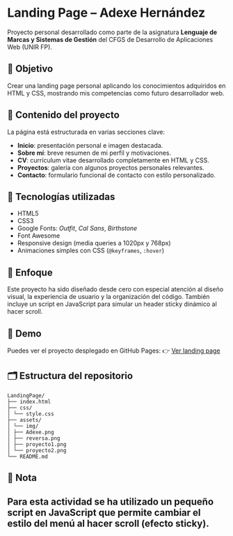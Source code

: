 # Landing Page – Adexe Hernández

Proyecto personal desarrollado como parte de la asignatura **Lenguaje de Marcas y Sistemas de Gestión** del CFGS de Desarrollo de Aplicaciones Web (UNIR FP).

## 🧠 Objetivo

Crear una landing page personal aplicando los conocimientos adquiridos en HTML y CSS, mostrando mis competencias como futuro desarrollador web.

## 📄 Contenido del proyecto

La página está estructurada en varias secciones clave:

- **Inicio**: presentación personal e imagen destacada.
- **Sobre mí**: breve resumen de mi perfil y motivaciones.
- **CV**: currículum vitae desarrollado completamente en HTML y CSS.
- **Proyectos**: galería con algunos proyectos personales relevantes.
- **Contacto**: formulario funcional de contacto con estilo personalizado.

## 🧱 Tecnologías utilizadas

- HTML5
- CSS3
- Google Fonts: *Outfit*, *Cal Sans*, *Birthstone*
- Font Awesome
- Responsive design (media queries a 1020px y 768px)
- Animaciones simples con CSS (`@keyframes`, `:hover`)

## 🎯 Enfoque

Este proyecto ha sido diseñado desde cero con especial atención al diseño visual, la experiencia de usuario y la organización del código. También incluye un script en JavaScript para simular un header sticky dinámico al hacer scroll.

## 🔗 Demo

Puedes ver el proyecto desplegado en GitHub Pages:
👉 [Ver landing page](https://adexeHernandez.github.io/LandingPage)

## 🗂 Estructura del repositorio
```
LandingPage/
├── index.html
├── css/
│ └── style.css
├── assets/
│ └── img/
│ ├── Adexe.png
│ ├── reversa.png
│ ├── proyecto1.png
│ └── proyecto2.png
└── README.md
```

## 📌 Nota

Para esta actividad se ha utilizado un pequeño script en JavaScript que permite cambiar el estilo del menú al hacer scroll (efecto sticky).
---
